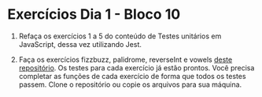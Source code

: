 # Exercícios Dia 1 - Bloco 10

1. Refaça os exercícios 1 a 5 do conteúdo de Testes unitários em JavaScript, dessa vez utilizando Jest.

2. Faça os exercícios fizzbuzz, palidrome, reverseInt e vowels [deste repositório](https://github.com/iamgique/jest-exercises). Os testes para cada exercício já estão prontos. Você precisa completar as funções de cada exercício de forma que todos os testes passem. Clone o repositório ou copie os arquivos para sua máquina.